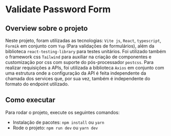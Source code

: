 # Validate Password Form

## Overview sobre o projeto

Neste projeto, foram utilizadas as tecnologias: `Vite js`, `React`, `typescript`, `Formik` em conjunto com `Yup` (Para validações de formulários), além da biblioteca `react-testing-library` para testes unitários. Foi utilizado também o framework css `Tailwind` para auxiliar na criação de componentes e customização por css com suporte do pós-processador `postcss`. Para realizar requisições a APIs, foi utilizada a biblioteca `Axios` em conjunto com uma estrutura onde a configuração da API é feita independente da chamada dos services que, por sua vez, também é independente do formato do endpoint utilizado.

## Como executar

Para rodar o projeto, execute os seguintes comandos:
- Instalação de pacotes: ```npm install``` ou ```yarn```
- Rode o projeto: ```npm run dev``` ou ```yarn dev```